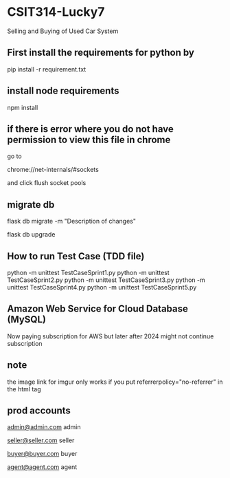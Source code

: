 # CSIT314-Lucky7

Selling and Buying of Used Car System

## First install the requirements for python by

pip install -r requirement.txt

## install node requirements

npm install

## if there is error where you do not have permission to view this file in chrome

go to

chrome://net-internals/#sockets

and click flush socket pools

## migrate db

flask db migrate -m "Description of changes"

flask db upgrade

## How to run Test Case (TDD file)

python -m unittest TestCaseSprint1.py
python -m unittest TestCaseSprint2.py
python -m unittest TestCaseSprint3.py
python -m unittest TestCaseSprint4.py
python -m unittest TestCaseSprint5.py

## Amazon Web Service for Cloud Database (MySQL)

Now paying subscription for AWS but later after 2024 might not continue subscription 

## note

the image link for imgur only works if you put referrerpolicy="no-referrer" in the html tag


## prod accounts

admin@admin.com
admin

seller@seller.com
seller

buyer@buyer.com
buyer

agent@agent.com
agent



